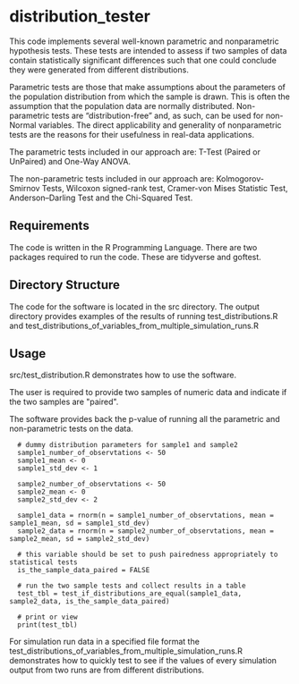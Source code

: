 # distribution_tester
This code implements several well-known parametric and nonparametric hypothesis tests. These tests are intended to assess if two samples of data contain  statistically significant differences such that one could conclude they were generated from different distributions.

Parametric tests are those that make assumptions about the parameters of the population distribution from which the sample is drawn. This is often the assumption that the population data are normally distributed. Non-parametric tests are “distribution-free” and, as such, can be used for non-Normal variables. The direct applicability and generality of nonparametric tests are the reasons for their usefulness in real-data applications.

The parametric tests included in our approach are: T-Test (Paired or UnPaired) and One-Way ANOVA.

The non-parametric tests included in our approach are: Kolmogorov-Smirnov Tests, Wilcoxon signed-rank test, Cramer-von Mises Statistic Test, Anderson–Darling Test and the Chi-Squared Test.


## Requirements
The code is written in the R Programming Language. There are two packages required to run the code. These are tidyverse and goftest.

## Directory Structure

The code for the software is located in the src directory.
The output directory provides examples of the results of running test_distributions.R and test_distributions_of_variables_from_multiple_simulation_runs.R

## Usage
src/test_distribution.R demonstrates how to use the software. 

The user is required to provide two samples of numeric data and indicate if the two samples are "paired".

The software provides back the p-value of running all the parametric and non-parametric tests on the data.

      # dummy distribution parameters for sample1 and sample2
      sample1_number_of_observtations <- 50
      sample1_mean <- 0
      sample1_std_dev <- 1
      
      sample2_number_of_observtations <- 50
      sample2_mean <- 0
      sample2_std_dev <- 2
    
      sample1_data = rnorm(n = sample1_number_of_observtations, mean = sample1_mean, sd = sample1_std_dev)
      sample2_data = rnorm(n = sample2_number_of_observtations, mean = sample2_mean, sd = sample2_std_dev)
      
      # this variable should be set to push pairedness appropriately to statistical tests
      is_the_sample_data_paired = FALSE
      
      # run the two sample tests and collect results in a table
      test_tbl = test_if_distributions_are_equal(sample1_data, sample2_data, is_the_sample_data_paired)
    
      # print or view
      print(test_tbl)

For simulation run data in a specified file format the test_distributions_of_variables_from_multiple_simulation_runs.R demonstrates how to quickly test to see if the values of every simulation output from two runs are from different distributions.
